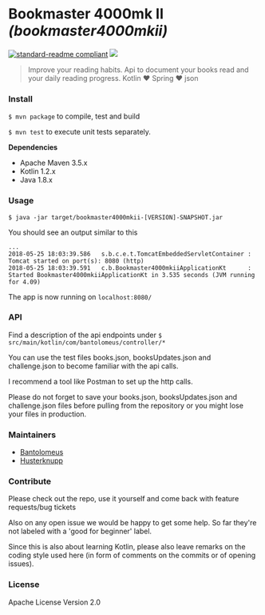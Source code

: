 # Bookmaster 4000mk II _(bookmaster4000mkii)_

[![standard-readme compliant](https://img.shields.io/badge/readme%20style-standard-brightgreen.svg?style=flat-square)](https://github.com/RichardLitt/standard-readme)
![](https://user-images.githubusercontent.com/1265382/40448070-b9726dbc-5ed4-11e8-8fcf-fe2139fac929.png)

> Improve your reading habits. Api to document your books read and your daily reading progress. Kotlin ❤ Spring ❤ json 

### Install

`$ mvn package` to compile, test and build

`$ mvn test` to execute unit tests separately.

**Dependencies**

* Apache Maven 3.5.x
* Kotlin 1.2.x
* Java 1.8.x

### Usage

`$ java -jar target/bookmaster4000mkii-[VERSION]-SNAPSHOT.jar`

You should see an output similar to this

```
...
2018-05-25 18:03:39.586   s.b.c.e.t.TomcatEmbeddedServletContainer : Tomcat started on port(s): 8080 (http)
2018-05-25 18:03:39.591   c.b.Bookmaster4000mkiiApplicationKt      : Started Bookmaster4000mkiiApplicationKt in 3.535 seconds (JVM running for 4.09)
```

The app is now running on `localhost:8080/`

### API

Find a description of the api endpoints under `$ src/main/kotlin/com/bantolomeus/controller/*`

You can use the test files books.json, booksUpdates.json and challenge.json to become familiar with the api calls.

I recommend a tool like Postman to set up the http calls.

Please do not forget to save your books.json, booksUpdates.json and challenge.json files before pulling from the repository or you might lose your files in production.

### Maintainers

* [Bantolomeus](https://github.com/Bantolomeus)
* [Husterknupp](https://github.com/Husterknupp)

### Contribute

Please check out the repo, use it yourself and come back with feature requests/bug tickets 

Also on any open issue we would be happy to get some help. So far they're not labeled with a 'good for beginner' label.

Since this is also about learning Kotlin, please also leave remarks on the coding style used here (in form of comments on the commits or of opening issues).

### License

Apache License Version 2.0
